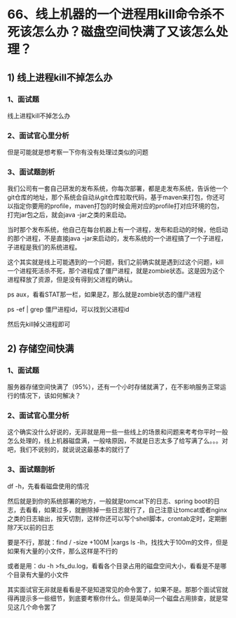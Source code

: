 # 66、线上机器的一个进程用kill命令杀不死该怎么办？磁盘空间快满了又该怎么处理？

## 1) 线上进程kill不掉怎么办

### 1、面试题

线上进程kill不掉怎么办

 

### 2、面试官心里分析

但是可能就是想考察一下你有没有处理过类似的问题

 

### 3、面试题剖析

我们公司有一套自己研发的发布系统，你每次部署，都是走发布系统，告诉他一个git仓库的地址，那个系统会自动从git仓库拉取代码，基于maven来打包，你还可以指定你要用的profile，maven打包的时候会用对应的profile打对应环境的包，打完jar包之后，就会java -jar之类的来启动。

 

当时那个发布系统，他自己在每台机器上有一个进程，发布和启动的时候，他启动的那个进程，不是直接java -jar来启动的，发布系统的一个进程搞了一个子进程，子进程是我们的系统进程。

 

这个其实就是线上可能遇到的一个问题，我们之前确实就是遇到过这个问题，kill一个进程死活杀不死，那个进程成了僵尸进程，就是zombie状态。这是因为这个进程释放了资源，但是没有得到父进程的确认。

 

ps aux，看看STAT那一栏，如果是Z，那么就是zombie状态的僵尸进程

 

ps -ef | grep 僵尸进程id，可以找到父进程id

 

然后先kill掉父进程即可

 


## 2) 存储空间快满

### 1、面试题

服务器存储空间快满了（95%），还有一个小时存储就满了，在不影响服务正常运行的情况下，该如何解决？

 

### 2、面试官心里分析

这个确实没什么好说的，无非就是用一些一些线上的场景和问题来考考你平时一般怎么处理的，线上机器磁盘满，一般啥原因，不就是日志太多了给写满了么。。。对吧，我们不说别的，就说说这最基本的就行了

 

### 3、面试题剖析

df -h，先看看磁盘使用的情况

 

然后就是到你的系统部署的地方，一般就是tomcat下的日志、spring boot的日志，去看看，如果过多，就删除掉一些日志就行了，自己注意让tomcat或者nginx之类的日志输出，按天切割，这样你还可以写个shell脚本，crontab定时，定期删除7天以前的日志

 

要是不行，那就：find / -size +100M |xargs ls -lh，找找大于100m的文件，但是如果有大量的小文件，那么这样是不行的

 

或者是用：du -h >fs_du.log，看看各个目录占用的磁盘空间大小，看看是不是哪个目录有大量的小文件

 

其实面试官无非就是看看是不是知道常见的命令罢了，如果不是。那那个面试官就得再提示多一些细节，到底要考察你什么。但是简单问一个磁盘占用排查，就是常见这几个命令罢了
